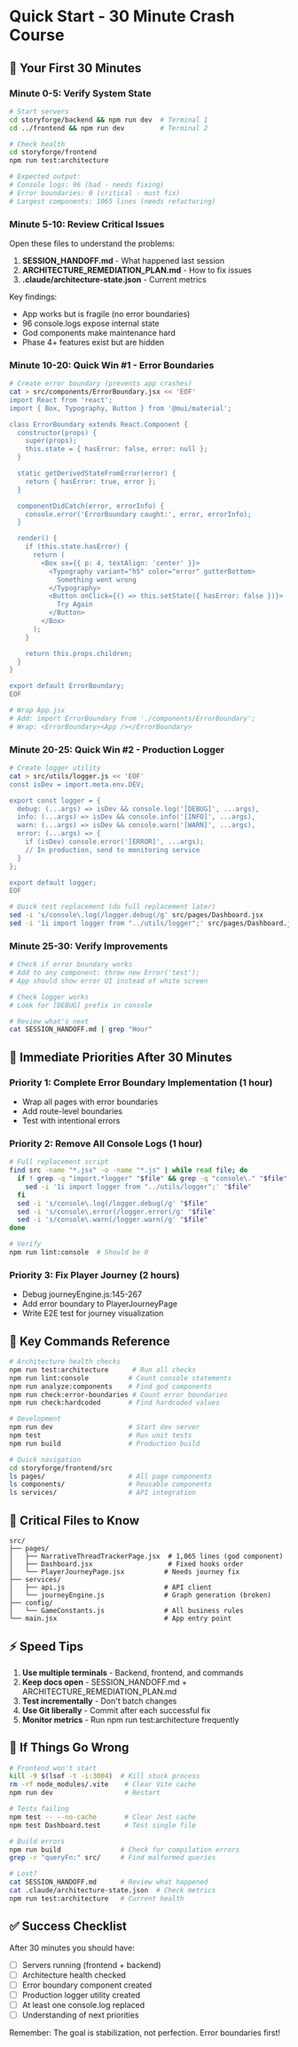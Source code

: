 # Quick Start - 30 Minute Crash Course

## 🚀 Your First 30 Minutes

### Minute 0-5: Verify System State
```bash
# Start servers
cd storyforge/backend && npm run dev  # Terminal 1
cd ../frontend && npm run dev         # Terminal 2

# Check health
cd storyforge/frontend
npm run test:architecture

# Expected output:
# Console logs: 96 (bad - needs fixing)
# Error boundaries: 0 (critical - must fix)
# Largest components: 1065 lines (needs refactoring)
```

### Minute 5-10: Review Critical Issues
Open these files to understand the problems:
1. **SESSION_HANDOFF.md** - What happened last session
2. **ARCHITECTURE_REMEDIATION_PLAN.md** - How to fix issues
3. **.claude/architecture-state.json** - Current metrics

Key findings:
- App works but is fragile (no error boundaries)
- 96 console.logs expose internal state
- God components make maintenance hard
- Phase 4+ features exist but are hidden

### Minute 10-20: Quick Win #1 - Error Boundaries
```bash
# Create error boundary (prevents app crashes)
cat > src/components/ErrorBoundary.jsx << 'EOF'
import React from 'react';
import { Box, Typography, Button } from '@mui/material';

class ErrorBoundary extends React.Component {
  constructor(props) {
    super(props);
    this.state = { hasError: false, error: null };
  }

  static getDerivedStateFromError(error) {
    return { hasError: true, error };
  }

  componentDidCatch(error, errorInfo) {
    console.error('ErrorBoundary caught:', error, errorInfo);
  }

  render() {
    if (this.state.hasError) {
      return (
        <Box sx={{ p: 4, textAlign: 'center' }}>
          <Typography variant="h5" color="error" gutterBottom>
            Something went wrong
          </Typography>
          <Button onClick={() => this.setState({ hasError: false })}>
            Try Again
          </Button>
        </Box>
      );
    }

    return this.props.children;
  }
}

export default ErrorBoundary;
EOF

# Wrap App.jsx
# Add: import ErrorBoundary from './components/ErrorBoundary';
# Wrap: <ErrorBoundary><App /></ErrorBoundary>
```

### Minute 20-25: Quick Win #2 - Production Logger
```bash
# Create logger utility
cat > src/utils/logger.js << 'EOF'
const isDev = import.meta.env.DEV;

export const logger = {
  debug: (...args) => isDev && console.log('[DEBUG]', ...args),
  info: (...args) => isDev && console.info('[INFO]', ...args),
  warn: (...args) => isDev && console.warn('[WARN]', ...args),
  error: (...args) => {
    if (isDev) console.error('[ERROR]', ...args);
    // In production, send to monitoring service
  }
};

export default logger;
EOF

# Quick test replacement (do full replacement later)
sed -i 's/console\.log(/logger.debug(/g' src/pages/Dashboard.jsx
sed -i '1i import logger from "../utils/logger";' src/pages/Dashboard.jsx
```

### Minute 25-30: Verify Improvements
```bash
# Check if error boundary works
# Add to any component: throw new Error('test');
# App should show error UI instead of white screen

# Check logger works
# Look for [DEBUG] prefix in console

# Review what's next
cat SESSION_HANDOFF.md | grep "Hour"
```

## 🎯 Immediate Priorities After 30 Minutes

### Priority 1: Complete Error Boundary Implementation (1 hour)
- Wrap all pages with error boundaries
- Add route-level boundaries
- Test with intentional errors

### Priority 2: Remove All Console Logs (1 hour)
```bash
# Full replacement script
find src -name "*.jsx" -o -name "*.js" | while read file; do
  if ! grep -q "import.*logger" "$file" && grep -q "console\." "$file"; then
    sed -i '1i import logger from "../utils/logger";' "$file"
  fi
  sed -i 's/console\.log(/logger.debug(/g' "$file"
  sed -i 's/console\.error(/logger.error(/g' "$file"
  sed -i 's/console\.warn(/logger.warn(/g' "$file"
done

# Verify
npm run lint:console  # Should be 0
```

### Priority 3: Fix Player Journey (2 hours)
- Debug journeyEngine.js:145-267
- Add error boundary to PlayerJourneyPage
- Write E2E test for journey visualization

## 🔑 Key Commands Reference

```bash
# Architecture health checks
npm run test:architecture      # Run all checks
npm run lint:console          # Count console statements
npm run analyze:components    # Find god components
npm run check:error-boundaries # Count error boundaries
npm run check:hardcoded       # Find hardcoded values

# Development
npm run dev                   # Start dev server
npm test                      # Run unit tests
npm run build                 # Production build

# Quick navigation
cd storyforge/frontend/src
ls pages/                     # All page components
ls components/                # Reusable components
ls services/                  # API integration
```

## 📁 Critical Files to Know

```
src/
├── pages/
│   ├── NarrativeThreadTrackerPage.jsx  # 1,065 lines (god component)
│   ├── Dashboard.jsx                   # Fixed hooks order
│   └── PlayerJourneyPage.jsx          # Needs journey fix
├── services/
│   ├── api.js                         # API client
│   └── journeyEngine.js               # Graph generation (broken)
├── config/
│   └── GameConstants.js               # All business rules
└── main.jsx                           # App entry point
```

## ⚡ Speed Tips

1. **Use multiple terminals** - Backend, frontend, and commands
2. **Keep docs open** - SESSION_HANDOFF.md + ARCHITECTURE_REMEDIATION_PLAN.md
3. **Test incrementally** - Don't batch changes
4. **Use Git liberally** - Commit after each successful fix
5. **Monitor metrics** - Run npm run test:architecture frequently

## 🚨 If Things Go Wrong

```bash
# Frontend won't start
kill -9 $(lsof -t -i:3004)  # Kill stuck process
rm -rf node_modules/.vite    # Clear Vite cache
npm run dev                  # Restart

# Tests failing
npm test -- --no-cache       # Clear Jest cache
npm test Dashboard.test      # Test single file

# Build errors
npm run build               # Check for compilation errors
grep -r "queryFn:" src/     # Find malformed queries

# Lost?
cat SESSION_HANDOFF.md      # Review what happened
cat .claude/architecture-state.json  # Check metrics
npm run test:architecture   # Current health
```

## ✅ Success Checklist

After 30 minutes you should have:
- [ ] Servers running (frontend + backend)
- [ ] Architecture health checked
- [ ] Error boundary component created
- [ ] Production logger utility created
- [ ] At least one console.log replaced
- [ ] Understanding of next priorities

Remember: The goal is stabilization, not perfection. Error boundaries first!